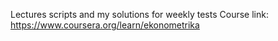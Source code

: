 Lectures scripts and my solutions for weekly tests
Course link: https://www.coursera.org/learn/ekonometrika
